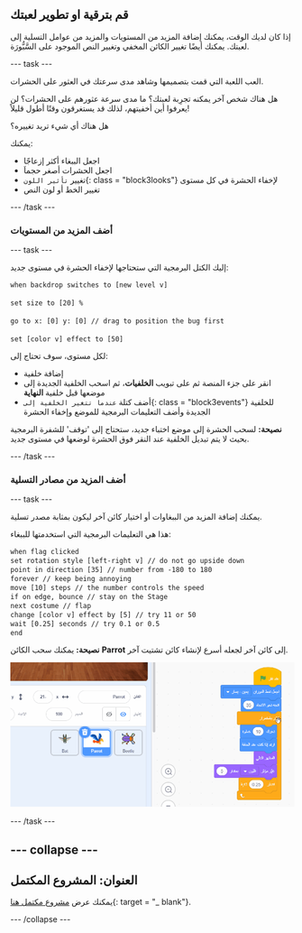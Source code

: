 ## قم بترقية او تطوير لعبتك

إذا كان لديك الوقت، يمكنك إضافة المزيد من المستويات والمزيد من عوامل التسلية إلى لعبتك. يمكنك أيضًا تغيير الكائن المخفي وتغيير النص الموجود على السَّبُّورَة.

--- task ---

العب اللعبة التي قمت بتصميمها وشاهد مدى سرعتك في العثور على الحشرات.

هل هناك شخص آخر يمكنه تجرِبة لعبتك؟ ما مدى سرعة عثورهم على الحشرات؟ لن يعرفوا أين أخفيتهم، لذلك قد يستغرقون وقتًا أطول قليلاً!

هل هناك أي شيء تريد تغييره؟

يمكنك:
- اجعل الببغاء أكثر إزعاجًا
- اجعل الحشرات أصغر حجماَ
- تغيير `تأثير اللون`{: class = "block3looks"} لإخفاء الحشرة في كل مستوى
- تغيير الخط أو لون النص

--- /task ---

### أضف المزيد من المستويات

--- task ---

إليك الكتل البرمجية التي ستحتاجها لإخفاء الحشرة في مستوى جديد:

```blocks3
when backdrop switches to [new level v]

set size to [20] %

go to x: [0] y: [0] // drag to position the bug first

set [color v] effect to [50]
```

لكل مستوى، سوف تحتاج إلى:
- إضافة خلفية
- انقر على جزء المنصة ثم على تبويب **الخلفيات**، ثم اسحب الخلفية الجديدة إلى موضعها قبل خلفية **النهاية**
- أضف كتلة `عندما تتغير الخلفية إلى`{: class = "block3events"} للخلفية الجديدة وأضف التعليمات البرمجية للموضع وإخفاء الحشرة

**نصيحة:** لسحب الحشرة إلى موضع اختباء جديد، ستحتاج إلى 'توقف' للشفرة البرمجية بحيث لا يتم تبديل الخلفية عند النقر فوق الحشرة لوضعها في مستوى جديد.

--- /task ---

### أضف المزيد من مصادر التسلية

--- task ---

يمكنك إضافة المزيد من الببغاوات أو اختيار كائن آخر ليكون بمثابة مصدر تسلية.

هذا هي التعليمات البرمجية التي استخدمتها للببغاء:

```blocks3
when flag clicked
set rotation style [left-right v] // do not go upside down
point in direction [35] // number from -180 to 180
forever // keep being annoying
move [10] steps // the number controls the speed
if on edge, bounce // stay on the Stage
next costume // flap
change [color v] effect by [5] // try 11 or 50
wait [0.25] seconds // try 0.1 or 0.5
end
```

**نصيحة:** يمكنك سحب الكائن **Parrot** إلى كائن آخر لجعله أسرع لإنشاء كائن تشتيت آخر.

![يمكنك نسخ التعليمات البرمجية من كائن إلى كائن آخر في قائمة كائن.](images/drag-parrot-code.gif)

--- /task ---

--- collapse ---
---
العنوان: المشروع المكتمل
---

يمكنك عرض [مشروع مكتمل هنا](https://scratch.mit.edu/projects/486719939/){: target = "_ blank"}.

--- /collapse ---